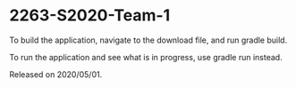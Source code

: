# 2263-S2020-Team-1

To build the application, navigate to the download file, and run gradle build.

To run the application and see what is in progress, use gradle run instead.

Released on 2020/05/01.
